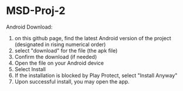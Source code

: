 # MSD-Proj-2

Android Download:
1. on this github page, find the latest Android version of the project (designated in rising numerical order)
2. select "download" for the file (the apk file)
3. Confirm the download (if needed)
4. Open the file on your Android device
5. Select Install
6. If the installation is blocked by Play Protect, select "Install Anyway"
7. Upon successful install, you may open the app.
